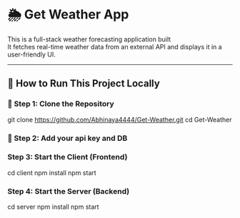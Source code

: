 # 🌦️ Get Weather App

This is a full-stack weather forecasting application built   
It fetches real-time weather data from an external API and displays it in a user-friendly UI.

---

## 🚀 How to Run This Project Locally

### 🔧 Step 1: Clone the Repository
git clone https://github.com/Abhinaya4444/Get-Weather.git
cd Get-Weather
### 🔧 Step 2: Add your api key and DB
### Step 3: Start the Client (Frontend)
cd client
npm install
npm start
### Step 4: Start the Server (Backend)
cd server
npm install
npm start





